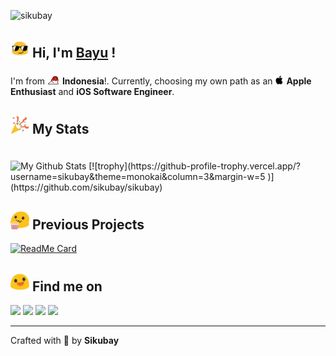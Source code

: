 <p align="left"><img src="https://komarev.com/ghpvc/?username=sikubay" alt="sikubay" /></p>

<h2> <img src="https://github.com/SeanPrashad/slackmoji/raw/master/emojis/blob/blob-sun-glasses-gif.gif" width="30"/> Hi, I'm <a href="https://blog.sikubay.com" target="_blank">Bayu</a> !</h2>

<p>I'm from <img src="https://github.com/SeanPrashad/slackmoji/raw/master/emojis/parrots/parrot-indonesia.gif" width="20"/> <strong>Indonesia</strong>!. Currently, choosing my own path as an <img src="https://raw.githubusercontent.com/devicons/devicon/40cd6bc89a299dc50ac289f8e3b071d0dff49d9c/icons/apple/apple-original.svg" width="14"/> <strong>Apple Enthusiast</strong> and <strong>iOS Software Engineer</strong>.</p>

<h2> <img src="https://github.com/SeanPrashad/slackmoji/raw/master/emojis/blob/blob-tada-gif.gif" width="30"/> My Stats</h2>

<img src="https://github-readme-stats.vercel.app/api?username=sikubay&amp;show_icons=true&amp;theme=monokai" alt="My Github Stats" data-canonical-src="https://github-readme-stats.vercel.app/api?username=sikubay&amp;show_icons=true&amp;theme=monokai" style="max-width:100%;padding-top: 20px!important"/> 
[![trophy](https://github-profile-trophy.vercel.app/?username=sikubay&theme=monokai&column=3&margin-w=5
)](https://github.com/sikubay/sikubay)

<h2> <img src="https://github.com/SeanPrashad/slackmoji/raw/master/emojis/blob/blob-popcorn-gif.gif" width="30"/> Previous Projects</h2>

[![ReadMe Card](https://github-readme-stats.vercel.app/api/pin/?username=sikubay&repo=CloudKitTUTS&theme=monokai)](https://github.com/sikubay/CloudKitTUTS)

<h2> <img src="https://github.com/SeanPrashad/slackmoji/raw/master/emojis/blob/blob-whee-gif.gif" width="30"/> Find me on</h2>

<p><a href="https://www.twitter.com/noestubae"><img src="https://img.shields.io/badge/twitter-%231DA1F2.svg?&style=for-the-badge&logo=twitter&logoColor=white" height=25></a> <a href="https://www.linkedin.com/in/sikubay"><img src="https://img.shields.io/badge/linkedin-%230077B5.svg?&style=for-the-badge&logo=linkedin&logoColor=white" height=25></a> <a href="https://www.instagram.com/noestubae/"><img src="https://img.shields.io/badge/instagram-%23E4405F.svg?&style=for-the-badge&logo=instagram&logoColor=white" height=25></a> <a href="https://medium.com/@sikubay"><img src="https://img.shields.io/badge/medium-%2312100E.svg?&style=for-the-badge&logo=medium&logoColor=white" height=25></a></p>

<hr/>
<p>Crafted with 🖤 by <b>Sikubay</b></p>
